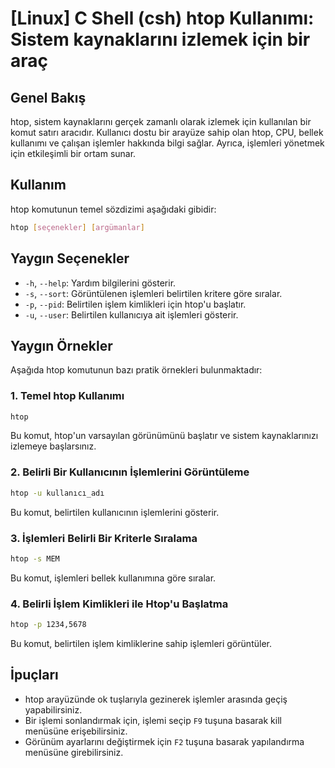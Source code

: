 # [Linux] C Shell (csh) htop Kullanımı: Sistem kaynaklarını izlemek için bir araç

## Genel Bakış
htop, sistem kaynaklarını gerçek zamanlı olarak izlemek için kullanılan bir komut satırı aracıdır. Kullanıcı dostu bir arayüze sahip olan htop, CPU, bellek kullanımı ve çalışan işlemler hakkında bilgi sağlar. Ayrıca, işlemleri yönetmek için etkileşimli bir ortam sunar.

## Kullanım
htop komutunun temel sözdizimi aşağıdaki gibidir:

```bash
htop [seçenekler] [argümanlar]
```

## Yaygın Seçenekler
- `-h`, `--help`: Yardım bilgilerini gösterir.
- `-s`, `--sort`: Görüntülenen işlemleri belirtilen kritere göre sıralar.
- `-p`, `--pid`: Belirtilen işlem kimlikleri için htop'u başlatır.
- `-u`, `--user`: Belirtilen kullanıcıya ait işlemleri gösterir.

## Yaygın Örnekler
Aşağıda htop komutunun bazı pratik örnekleri bulunmaktadır:

### 1. Temel htop Kullanımı
```bash
htop
```
Bu komut, htop'un varsayılan görünümünü başlatır ve sistem kaynaklarınızı izlemeye başlarsınız.

### 2. Belirli Bir Kullanıcının İşlemlerini Görüntüleme
```bash
htop -u kullanıcı_adı
```
Bu komut, belirtilen kullanıcının işlemlerini gösterir.

### 3. İşlemleri Belirli Bir Kriterle Sıralama
```bash
htop -s MEM
```
Bu komut, işlemleri bellek kullanımına göre sıralar.

### 4. Belirli İşlem Kimlikleri ile Htop'u Başlatma
```bash
htop -p 1234,5678
```
Bu komut, belirtilen işlem kimliklerine sahip işlemleri görüntüler.

## İpuçları
- htop arayüzünde ok tuşlarıyla gezinerek işlemler arasında geçiş yapabilirsiniz.
- Bir işlemi sonlandırmak için, işlemi seçip `F9` tuşuna basarak kill menüsüne erişebilirsiniz.
- Görünüm ayarlarını değiştirmek için `F2` tuşuna basarak yapılandırma menüsüne girebilirsiniz.